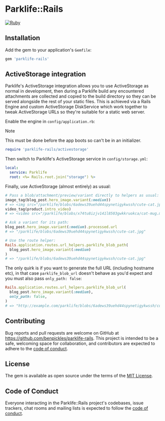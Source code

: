 # Parklife::Rails

[![Ruby](https://github.com/benpickles/parklife-rails/actions/workflows/main.yml/badge.svg)](https://github.com/benpickles/parklife-rails/actions/workflows/main.yml)

## Installation

Add the gem to your application's `Gemfile`:

```bash
gem 'parklife-rails'
```

## ActiveStorage integration

Parklife's ActiveStorage integration allows you to use ActiveStorage as normal in development, then during a Parklife build any encountered attachments are collected and copied to the build directory so they can be served alongside the rest of your static files. This is achieved via a Rails Engine and custom ActiveStorage DiskService which work together to tweak ActiveStorage URLs so they're suitable for a static web server.

Enable the engine in `config/application.rb`:

> [!NOTE]
> This must be done before the app boots so can't be in an initializer.

```ruby
require 'parklife-rails/activestorage'
```

Then switch to Parklife's ActiveStorage service in `config/storage.yml`:

```yml
local:
  service: Parklife
  root: <%= Rails.root.join("storage") %>
```

Finally, use ActiveStorage (almost entirely) as usual:

```ruby
# Pass a blob/attachment/preview/variant directly to helpers as usual:
image_tag(blog_post.hero_image.variant(:medium))
# => <img src="/parklife/blobs/6adews39uehd44spynetigykwssh/cute-cat.jpg" />
video_tag(product.intro_video)
# => <video src="/parklife/blobs/x74tu8izjv141l8503gwkkruokca/cat-mug.mp4"></video>

# Ask a variant for its path:
blog_post.hero_image.variant(:medium).processed.url
# => "/parklife/blobs/6adews39uehd44spynetigykwssh/cute-cat.jpg"

# Use the route helper:
Rails.application.routes.url_helpers.parklife_blob_path(
  blog_post.hero_image.variant(:medium)
)
# => "/parklife/blobs/6adews39uehd44spynetigykwssh/cute-cat.jpg"
```

The only quirk is if you want to generate the full URL (including hostname etc), in that case `parklife_blob_url` doesn't behave as you'd expect and you must also pass `only_path: false`:

```ruby
Rails.application.routes.url_helpers.parklife_blob_url(
  blog_post.hero_image.variant(:medium),
  only_path: false,
)
# => "http://example.com/parklife/blobs/6adews39uehd44spynetigykwssh/cute-cat.jpg"
```

## Contributing

Bug reports and pull requests are welcome on GitHub at <https://github.com/benpickles/parklife-rails>. This project is intended to be a safe, welcoming space for collaboration, and contributors are expected to adhere to the [code of conduct](https://github.com/benpickles/parklife-rails/blob/main/CODE_OF_CONDUCT.md).

## License

The gem is available as open source under the terms of the [MIT License](https://opensource.org/licenses/MIT).

## Code of Conduct

Everyone interacting in the Parklife::Rails project's codebases, issue trackers, chat rooms and mailing lists is expected to follow the [code of conduct](https://github.com/benpickles/parklife-rails/blob/main/CODE_OF_CONDUCT.md).
